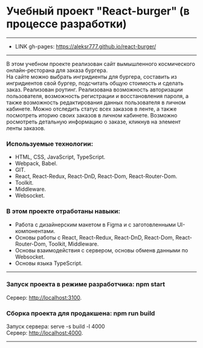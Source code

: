 # Учебный проект "React-burger" (в процессе разработки)

--------------
* LINK gh-pages: <https://aleksr777.github.io/react-burger/>
--------------

В этом учебном проекте реализован сайт вымышленного космического онлайн-ресторана для заказа бургера.<br>
На сайте можно выбрать ингридиенты для бургера, составить из ингридиентов свой бургер, подсчитать общую стоимость и сделать заказ. Реализован роутинг. Реализована возможность авторизации пользователя, возможность регистрации и восстановления пароля, а также возможность редактирования данных пользователя в личном кабинете. Можно отследить статус всех заказов в ленте, а также посмотреть иторию своих заказов в личном кабинете. Возможно росмотреть детальную информацию о заказе, кликнув на элемент ленты заказов.

### Используемые технологии:
* HTML, CSS, JavaScript, TypeScript.
* Webpack, Babel.
* GIT.
* React, React-Redux, React-DnD, React-Dom, React-Router-Dom.
* Toolkit.
* Middleware.
* Websocket.

### В этом проекте отработаны навыки:
* Работа с дизайнерским макетом в Figma и с заготовленными UI-компонентами.
* Основы работы с React, React-Redux, React-DnD, React-Dom, React-Router-Dom, Toolkit, Middleware.
* Основы взаимодействия с сервером, основы обменв данными по Websocket.
* Основы языка TypeScript.

--------------

### Запуск проекта в режиме разработчика: npm start<br>
Сервер: <http://localhost:3100>.<br>

### Сборка проекта для продакшена: npm run build<br>
Запуск сервера: serve -s build -l 4000<br>
Сервер: <http://localhost:4000>.<br>

--------------
